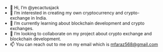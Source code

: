 - 👋 Hi, I’m @yecactusjack
- 👀 I’m interested in creating my own cryptocurrency and crypto-exchange in India.
- 🌱 I’m currently learning about blockchain development and crypto exchanges.
- 💞️ I’m looking to collaborate on my project about crypto exchange and blockchain development.
- 📫 You can reach out to me on my email which is mfaraz568@gmail.com
